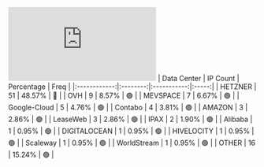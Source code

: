 ![Diagramm](https://github.com/obajay/StateSync-snapshots/blob/main/Projects/Dymension/1/README.md)
| Data Center | IP Count | Percentage | Freq |
|:------------:|:--------:|:-----------:|:-----:|
| HETZNER | 51 | 48.57% | 🔴 |
| OVH | 9 | 8.57% | 🟢 |
| MEVSPACE | 7 | 6.67% | 🟢 |
| Google-Cloud | 5 | 4.76% | 🟢 |
| Contabo | 4 | 3.81% | 🟢 |
| AMAZON | 3 | 2.86% | 🟢 |
| LeaseWeb | 3 | 2.86% | 🟢 |
| IPAX | 2 | 1.90% | 🟢 |
| Alibaba | 1 | 0.95% | 🟢 |
| DIGITALOCEAN | 1 | 0.95% | 🟢 |
| HIVELOCITY | 1 | 0.95% | 🟢 |
| Scaleway | 1 | 0.95% | 🟢 |
| WorldStream | 1 | 0.95% | 🟢 |
| OTHER | 16 | 15.24% | 🟢 |